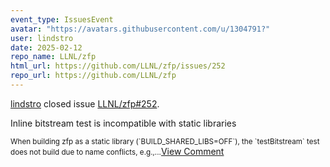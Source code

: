 ```yaml
---
event_type: IssuesEvent
avatar: "https://avatars.githubusercontent.com/u/1304791?"
user: lindstro
date: 2025-02-12
repo_name: LLNL/zfp
html_url: https://github.com/LLNL/zfp/issues/252
repo_url: https://github.com/LLNL/zfp
---
```


<a href='https://github.com/lindstro' target='_blank'>lindstro</a> closed issue <a href='https://github.com/LLNL/zfp/issues/252' target='_blank'>LLNL/zfp#252</a>.

<p>Inline bitstream test is incompatible with static libraries</p><small>When building zfp as a static library (`BUILD_SHARED_LIBS=OFF`), the `testBitstream` test does not build due to name conflicts, e.g.,...</small><a href='https://github.com/LLNL/zfp/issues/252' target='_blank'>View Comment</a>